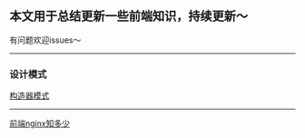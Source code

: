 ## 本文用于总结更新一些前端知识，持续更新～
有问题欢迎issues～
***
### 设计模式
[构造器模式](https://github.com/dreamcarp/blog/issues/2)
***
[前端nginx知多少](https://github.com/dreamcarp/blog/issues/1)
